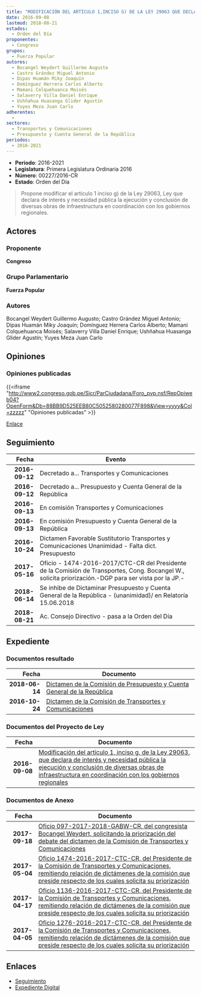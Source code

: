 ```yaml
---
title: "MODIFICACIÓN DEL ARTÍCULO 1,INCISO G) DE LA LEY 29063 QUE DECLARA DE INTERÉS Y NECESIDAD PÚBLICA LA EJECUCIÓN Y CONCLUSIÓN DE DIVERSAS OBRAS DE INFRAESTRUCTURA EN COORDINACIÓN CON LOS GOBIERNOS REGIONALES"
date: 2016-09-08
lastmod: 2018-08-21
estados: 
  - Orden del Día
proponentes: 
  - Congreso
grupos: 
  - Fuerza Popular
autores: 
  - Bocangel Weydert Guillermo Augusto
  - Castro Grández Miguel Antonio
  - Dipas Huamán Miky Joaquín
  - Domínguez Herrera Carlos Alberto
  - Mamani Colquehuanca Moisés
  - Salaverry Villa Daniel Enrique
  - Ushñahua Huasanga Glider Agustín
  - Yuyes Meza Juan Carlo
adherentes: 
  - 
sectores: 
  - Transportes y Comunicaciones
  - Presupuesto y Cuenta General de la República
periodos: 
  - 2016-2021
---
```


- **Periodo**: 2016-2021
- **Legislatura**: Primera Legislatura Ordinaria 2016
- **Número**: 00227/2016-CR
- **Estado**: Orden del Día

> Propone modificar el artículo 1 inciso g) de la Ley 29063, Ley que declara de interés y necesidad pública la ejecución y conclusión de diversas obras de infraestructura en coordinación con los gobiernos regionales.


## Actores

### Proponente

**Congreso**

### Grupo Parlamentario

**Fuerza Popular**

### Autores

Bocangel Weydert Guillermo Augusto; Castro Grández Miguel Antonio; Dipas Huamán Miky Joaquín; Domínguez Herrera Carlos Alberto; Mamani Colquehuanca Moisés; Salaverry Villa Daniel Enrique; Ushñahua Huasanga Glider Agustín; Yuyes Meza Juan Carlo


## Opiniones

### Opiniones publicadas

{{<iframe "http://www2.congreso.gob.pe/Sicr/ParCiudadana/Foro_pvp.nsf/RepOpiweb04?OpenForm&Db=88BB9D525EEB80C5052580280077F898&View=yyyy&Col=zzzzz" "Opiniones publicadas" >}}

[Enlace](http://www2.congreso.gob.pe/Sicr/ParCiudadana/Foro_pvp.nsf/RepOpiweb04?OpenForm&Db=88BB9D525EEB80C5052580280077F898&View=yyyy&Col=zzzzz)

## Seguimiento

| Fecha | Evento |
|------:|--------|
| **2016-09-12** | Decretado a... Transportes y Comunicaciones|
| **2016-09-12** | Decretado a... Presupuesto y Cuenta General de la República|
| **2016-09-13** | En comisión Transportes y Comunicaciones|
| **2016-09-13** | En comisión Presupuesto y Cuenta General de la República|
| **2016-10-24** | Dictamen Favorable Sustitutorio Transportes y Comunicaciones Unanimidad - Falta dict. Presupuesto|
| **2017-05-16** | Oficio - 1474-2016-2017/CTC-CR del Presidente de la Comisión de Transportes, Cong. Bocangel W., solicita priorización.-DGP para ser vista por la JP.-|
| **2018-06-14** | Se inhibe de Dictaminar Presupuesto y Cuenta General de la República - (unanimidad)/ en Relatoría 15.06.2018|
| **2018-08-21** | Ac. Consejo Directivo - pasa a la Orden del Día|


## Expediente


### Documentos resultado

| Fecha | Documento |
|------:|--------|
| **2018-06-14** | [Dictamen de la Comisión de Presupuesto y Cuenta General de la República](http://www.leyes.congreso.gob.pe/Documentos/2016_2021/Dictamenes/Proyectos_de_Ley/00227DC17MAY20180614.pdf) |
| **2016-10-24** | [Dictamen de la Comisión de Transportes y Comunicaciones](http://www.leyes.congreso.gob.pe/Documentos/2016_2021/Dictamenes/Proyectos_de_Ley/00227DC23MAY20161024.pdf) |

### Documentos del Proyecto de Ley

| Fecha | Documento |
|------:|--------|
| **2016-09-08** | [Modificación del artículo 1, inciso g, de la Ley 29063, que declara de interés y necesidad pública la ejecución y conclusión de diversas obras de infraestructura en coordinación con los gobiernos regionales](http://www.leyes.congreso.gob.pe/Documentos/2016_2021/Proyectos_de_Ley_y_de_Resoluciones_Legislativas/PL0022720160908..pdf) |

### Documentos de Anexo

| Fecha | Documento |
|------:|--------|
| **2017-09-18** | [Oficio 097-2017-2018-GABW-CR, del congresista Bocangel Weydert, solicitando la priorización del debate del dictamen de la Comisión de Transportes y Comunicaciones](http://www.leyes.congreso.gob.pe/Documentos/2016_2021/Oficios/Congresistas/OFICIO-097-2017-2018-GABW-CR.pdf) |
| **2017-05-04** | [Oficio 1474-2016-2017-CTC-CR, del Presidente de la Comisión de Transportes y Comunicaciones, remitiendo relación de dictámenes de la comisión que preside respecto de los cuales solicita su priorización](http://www.leyes.congreso.gob.pe/Documentos/2016_2021/Oficios/Comisiones_Ordinarias/OFICIO-1474-2016-2017-CTC-CR.pdf) |
| **2017-04-17** | [Oficio 1136-2016-2017-CTC-CR, del Presidente de la Comisión de Transportes y Comunicaciones, remitiendo relación de dictámenes de la comisión que preside respecto de los cuales solicita su priorización](http://www.leyes.congreso.gob.pe/Documentos/2016_2021/Oficios/Comisiones_Ordinarias/OFICIO-1136-2016-2017-CTC-CR.pdf) |
| **2017-04-05** | [Oficio 1276-2016-2017-CTC-CR, del Presidente de la Comisión de Transportes y Comunicaciones, remitiendo relación de dictámenes de la comisión que preside respecto de los cuales solicita su priorización](http://www.leyes.congreso.gob.pe/Documentos/2016_2021/Oficios/Comisiones_Ordinarias/OFICIO-1276-2016-2017-CTC-CR.pdf) |

## Enlaces 

- [Seguimiento](http://www2.congreso.gob.pe/Sicr/TraDocEstProc/CLProLey2016.nsf/f7fff46988ca05b1052578e100829cc7/5476b7e35dbd56d6052580280079ad6a?OpenDocument)
- [Expediente Digital](http://www2.congreso.gob.pe/Sicr/TraDocEstProc/CLProLey2016.nsf/f7fff46988ca05b1052578e100829cc7/5476b7e35dbd56d6052580280079ad6a?OpenDocument&Click=05257FB7005EB655.eb71d0cf91d8294e05256cdf006b5706/$Body/0.1C6C)
